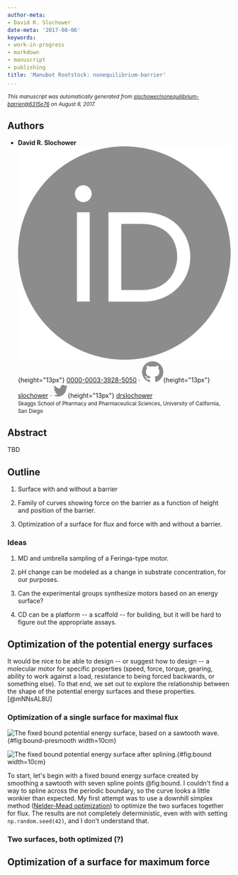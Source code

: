 ```yaml
---
author-meta:
- David R. Slochower
date-meta: '2017-08-06'
keywords:
- work-in-progress
- markdown
- manuscript
- publishing
title: 'Manubot Rootstock: nonequilibrium-barrier'
...
```


<small><em>
This manuscript was automatically generated
from [slochower/nonequilibrium-barrier@6315e76](https://github.com/slochower/nonequilibrium-barrier/tree/6315e76f0d22e4e3f512aa756e0f732415c8fd48)
on August  6, 2017.
</em></small>

## Authors


+ **David R. Slochower**<br>
    ![ORCID icon](images/orcid.svg){height="13px"}
    [0000-0003-3928-5050](https://orcid.org/0000-0003-3928-5050)
    · ![GitHub icon](images/github.svg){height="13px"}
    [slochower](https://github.com/slochower)
    · ![Twitter icon](images/twitter.svg){height="13px"}
    [drslochower](https://twitter.com/drslochower)<br>
  <small>
     Skaggs School of Pharmacy and Pharmaceutical Sciences, University of California, San Diego
  </small>


## Abstract

TBD

## Outline

1. Surface with and without a barrier

2. Family of curves showing force on the barrier as a function of height and
position of the barrier.

3. Optimization of a surface for flux and force with and without a barrier.

### Ideas

1. MD and umbrella sampling of a Feringa-type motor.

2. pH change can be modeled as a change in substrate concentration, for our purposes.

3. Can the experimental groups synthesize motors based on an energy surface?

4. CD can be a platform -- a scaffold -- for building, but it will be hard to figure out the appropriate assays.

## Optimization of the potential energy surfaces

It would be nice to be able to design -- or suggest how to design -- a molecular motor for specific properties (speed, force, torque, gearing, ability to work against a load, resistance to being forced backwards, or something else).
To that end, we set out to explore the relationship between the shape of the potential energy surfaces and these properties. [@mNNsAL8U]

### Optimization of a single surface for maximal flux

![The fixed bound potential energy surface, based on a sawtooth wave.](https://cdn.rawgit.com/slochower/nonequilibrium-master/292d5ab98a15e4dfff6ef56d7dc4b7f13764ae11/notebooks/surface-optimization/bound-presmoothing-surface.svg){#fig:bound-presmooth width=10cm}

![The fixed bound potential energy surface after splining.](https://cdn.rawgit.com/slochower/nonequilibrium-master/bcac92c96f496a888dc02249e40d049032225205/notebooks/surface-optimization/fixed-bound-surfaces.svg){#fig:bound width=10cm}

To start, let's begin with a fixed bound energy surface created by smoothing a sawtooth with seven spline points @fig:bound.
I couldn't find a way to spline across the periodic boundary, so the curve looks a little wonkier than expected.
My first attempt was to use a downhill simplex method ([Nelder-Mead optimization](https://en.wikipedia.org/wiki/Nelder%E2%80%93Mead_method)) to optimize the two surfaces together for flux.
The results are not completely deterministic, even with with setting `np.random.seed(42)`, and I don't understand that.

### Two surfaces, both optimized (?)

## Optimization of a surface for maximum force
